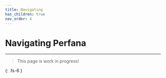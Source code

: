 ```yaml
---
title: Navigating
has_children: true
nav_order: 4
---
```


# Navigating Perfana

---

> This page is work in progress!

{: .fs-6 }
